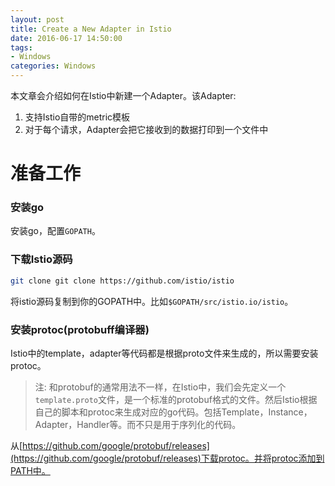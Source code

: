 ```yaml
---
layout: post
title: Create a New Adapter in Istio
date: 2016-06-17 14:50:00
tags:
- Windows
categories: Windows
---
```




本文章会介绍如何在Istio中新建一个Adapter。该Adapter:
1. 支持Istio自带的metric模板
2. 对于每个请求，Adapter会把它接收到的数据打印到一个文件中


# 准备工作
### 安装go
安装go，配置`GOPATH`。
### 下载Istio源码

```bash
git clone git clone https://github.com/istio/istio
```
将istio源码复制到你的GOPATH中。比如`$GOPATH/src/istio.io/istio`。

### 安装protoc(protobuff编译器)
Istio中的template，adapter等代码都是根据proto文件来生成的，所以需要安装protoc。
> 注: 和protobuf的通常用法不一样，在Istio中，我们会先定义一个`template.proto`文件，是一个标准的protobuf格式的文件。然后Istio根据自己的脚本和protoc来生成对应的go代码。包括Template，Instance，Adapter，Handler等。而不只是用于序列化的代码。

从[https://github.com/google/protobuf/releases](https://github.com/google/protobuf/releases)下载protoc。并将protoc添加到PATH中。



